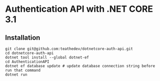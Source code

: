 # Authentication API with .NET CORE 3.1

## Installation

```
git clone git@github.com:teathedev/dotnetcore-auth-api.git
cd dotnetcore-auth-api
dotnet tool install --global dotnet-ef
cd AuthenticationAPI
dotnet ef database update # update database connection string before run that command
dotnet run
```
